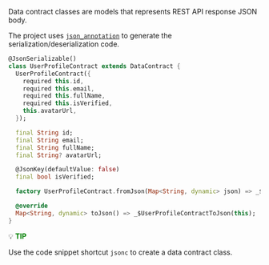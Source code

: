 Data contract classes are models that represents REST API response JSON body.

The project uses [`json_annotation`](https://pub.dev/packages/json_serializable) to generate the serialization/deserialization code.

```dart
@JsonSerializable()
class UserProfileContract extends DataContract {
  UserProfileContract({
    required this.id,
    required this.email,
    required this.fullName,
    required this.isVerified,
    this.avatarUrl,
  });

  final String id;
  final String email;
  final String fullName;
  final String? avatarUrl;

  @JsonKey(defaultValue: false)
  final bool isVerified;

  factory UserProfileContract.fromJson(Map<String, dynamic> json) => _$UserProfileContractFromJson(json);

  @override
  Map<String, dynamic> toJson() => _$UserProfileContractToJson(this);
}
```

:bulb: **<span style="color: green">TIP</span>**

Use the code snippet shortcut `jsonc` to create a data contract class.